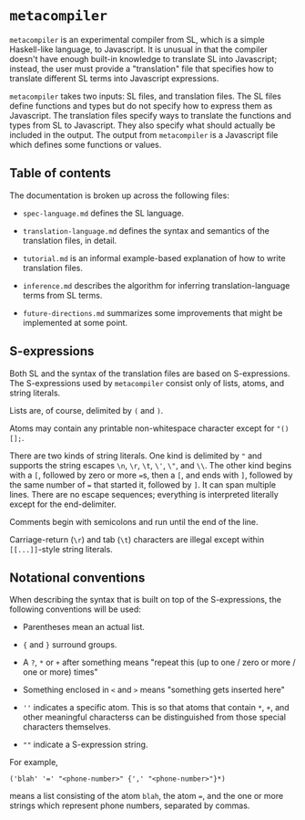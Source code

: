 # `metacompiler`

`metacompiler` is an experimental compiler from SL, which is a simple Haskell-like language, to Javascript. It is unusual in that the compiler doesn't have enough built-in knowledge to translate SL into Javascript; instead, the user must provide a "translation" file that specifies how to translate different SL terms into Javascript expressions.

`metacompiler` takes two inputs: SL files, and translation files. The SL files define functions and types but do not specify how to express them as Javascript. The translation files specify ways to translate the functions and types from SL to Javascript. They also specify what should actually be included in the output. The output from `metacompiler` is a Javascript file which defines some functions or values.

## Table of contents

The documentation is broken up across the following files:

 *  `spec-language.md` defines the SL language.

 *  `translation-language.md` defines the syntax and semantics of the translation files, in detail.

 *  `tutorial.md` is an informal example-based explanation of how to write translation files.
 
 *  `inference.md` describes the algorithm for inferring translation-language terms from SL terms.

 *  `future-directions.md` summarizes some improvements that might be implemented at some point.

## S-expressions

Both SL and the syntax of the translation files are based on S-expressions. The S-expressions used by `metacompiler` consist only of lists, atoms, and string literals.

Lists are, of course, delimited by `(` and `)`.

Atoms may contain any printable non-whitespace character except for `"()[];`.

There are two kinds of string literals. One kind is delimited by `"` and supports the string escapes `\n`, `\r`, `\t`, `\'`, `\"`, and `\\`. The other kind begins with a `[`, followed by zero or more `=`s, then a `[`, and ends with `]`, followed by the same number of `=` that started it, followed by `]`. It can span multiple lines. There are no escape sequences; everything is interpreted literally except for the end-delimiter.

Comments begin with semicolons and run until the end of the line.

Carriage-return (`\r`) and tab (`\t`) characters are illegal except within `[[...]]`-style string literals.

## Notational conventions

When describing the syntax that is built on top of the S-expressions, the following conventions will be used:

 *  Parentheses mean an actual list.

 *  `{` and `}` surround groups.

 *  A `?`, `*` or `+` after something means "repeat this (up to one / zero or more / one or more) times"

 *  Something enclosed in `<` and `>` means "something gets inserted here"

 *  `''` indicates a specific atom. This is so that atoms that contain `*`, `+`, and other meaningful characterss can be distinguished from those special characters themselves.

 *  `""` indicate a S-expression string.

For example,

```
('blah' '=' "<phone-number>" {',' "<phone-number>"}*)
```

means a list consisting of the atom `blah`, the atom `=`, and the one or more strings which represent phone numbers, separated by commas.

